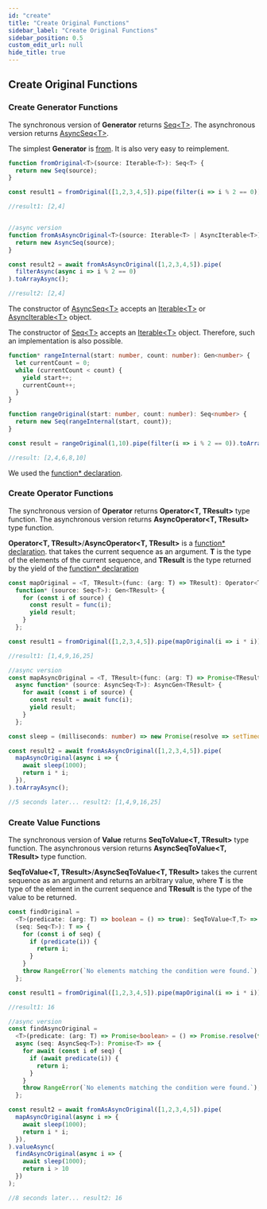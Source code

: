 ```yaml
---
id: "create"
title: "Create Original Functions"
sidebar_label: "Create Original Functions"
sidebar_position: 0.5
custom_edit_url: null
hide_title: true
---
```


## Create Original Functions

### Create Generator Functions

The synchronous version of **Generator** returns [Seq<T\>](/seq/#seqt-object/). The asynchronous version returns [AsyncSeq<T\>](/seq/#asyncseqt-object).

The simplest **Generator** is [from](/api/generators/#from). It is also very easy to reimplement.

```typescript
function fromOriginal<T>(source: Iterable<T>): Seq<T> {
  return new Seq(source);
}

const result1 = fromOriginal([1,2,3,4,5]).pipe(filter(i => i % 2 == 0)).toArray();

//result1: [2,4]


//async version
function fromAsAsyncOriginal<T>(source: Iterable<T> | AsyncIterable<T>): AsyncSeq<T> {
  return new AsyncSeq(source);
}

const result2 = await fromAsAsyncOriginal([1,2,3,4,5]).pipe(
  filterAsync(async i => i % 2 == 0)
).toArrayAsync();

//result2: [2,4]
```
The constructor of [AsyncSeq<T\>](/seq/#asyncseqt-object) accepts an [Iterable<T\>](https://developer.mozilla.org/en-US/docs/Web/JavaScript/Reference/Iteration_protocols#the_iterable_protocol) or [AsyncIterable<T\>](https://developer.mozilla.org/en-US/docs/Web/JavaScript/Reference/Global_Objects/Symbol/asyncIterator) object.

The constructor of [Seq<T\>](/seq/) accepts an [Iterable<T\>](https://developer.mozilla.org/en-US/docs/Web/JavaScript/Reference/Iteration_protocols#the_iterable_protocol) object. Therefore, such an implementation is also possible.

```typescript
function* rangeInternal(start: number, count: number): Gen<number> {
  let currentCount = 0;
  while (currentCount < count) {
    yield start++;
    currentCount++;
  }
}

function rangeOriginal(start: number, count: number): Seq<number> {
  return new Seq(rangeInternal(start, count));
}

const result = rangeOriginal(1,10).pipe(filter(i => i % 2 == 0)).toArray();

//result: [2,4,6,8,10]
```
We used the [function* declaration](https://developer.mozilla.org/en-US/docs/Web/JavaScript/Reference/Statements/function*).

### Create Operator Functions

The synchronous version of **Operator** returns **Operator<T, TResult\>** type function. The asynchronous version returns **AsyncOperator<T, TResult\>** type function.

**Operator<T, TResult\>**/**AsyncOperator<T, TResult\>** is a [function* declaration](https://developer.mozilla.org/en-US/docs/Web/JavaScript/Reference/Statements/function*).  that takes the current sequence as an argument. **T** is the type of the elements of the current sequence, and **TResult** is the type returned by the yield of the [function* declaration](https://developer.mozilla.org/en-US/docs/Web/JavaScript/Reference/Statements/function*)

```typescript
const mapOriginal = <T, TResult>(func: (arg: T) => TResult): Operator<T, TResult> =>
  function* (source: Seq<T>): Gen<TResult> {
    for (const i of source) {
      const result = func(i);
      yield result;
    }
  };

const result1 = fromOriginal([1,2,3,4,5]).pipe(mapOriginal(i => i * i)).toArray();

//result1: [1,4,9,16,25]

//async version
const mapAsyncOriginal = <T, TResult>(func: (arg: T) => Promise<TResult>): AsyncOperator<T, TResult> =>
  async function* (source: AsyncSeq<T>): AsyncGen<TResult> {
    for await (const i of source) {
      const result = await func(i);
      yield result;
    }
  };

const sleep = (milliseconds: number) => new Promise(resolve => setTimeout(resolve,milliseconds));

const result2 = await fromAsAsyncOriginal([1,2,3,4,5]).pipe(
  mapAsyncOriginal(async i => {
    await sleep(1000);
    return i * i;
  }),
).toArrayAsync();

//5 seconds later... result2: [1,4,9,16,25]
```

### Create Value Functions

The synchronous version of **Value** returns **SeqToValue<T, TResult\>** type function. The asynchronous version returns **AsyncSeqToValue<T, TResult\>** type function.

**SeqToValue<T, TResult\>**/**AsyncSeqToValue<T, TResult\>** takes the current sequence as an argument and returns an arbitrary value, where **T** is the type of the element in the current sequence and **TResult** is the type of the value to be returned.

```typescript
const findOriginal =
  <T>(predicate: (arg: T) => boolean = () => true): SeqToValue<T,T> =>
  (seq: Seq<T>): T => {
    for (const i of seq) {
      if (predicate(i)) {
        return i;
      }
    }
    throw RangeError(`No elements matching the condition were found.`);
  };

const result1 = fromOriginal([1,2,3,4,5]).pipe(mapOriginal(i => i * i)).value(findOriginal(i => i > 10));

//result1: 16

//async version
const findAsyncOriginal =
  <T>(predicate: (arg: T) => Promise<boolean> = () => Promise.resolve(true)): AsyncSeqToValue<T, T> =>
  async (seq: AsyncSeq<T>): Promise<T> => {
    for await (const i of seq) {
      if (await predicate(i)) {
        return i;
      }
    }
    throw RangeError(`No elements matching the condition were found.`);
  };

const result2 = await fromAsAsyncOriginal([1,2,3,4,5]).pipe(
  mapAsyncOriginal(async i => {
    await sleep(1000);
    return i * i;
  }),
).valueAsync(
  findAsyncOriginal(async i => {
    await sleep(1000);
    return i > 10
  })
);

//8 seconds later... result2: 16
```


